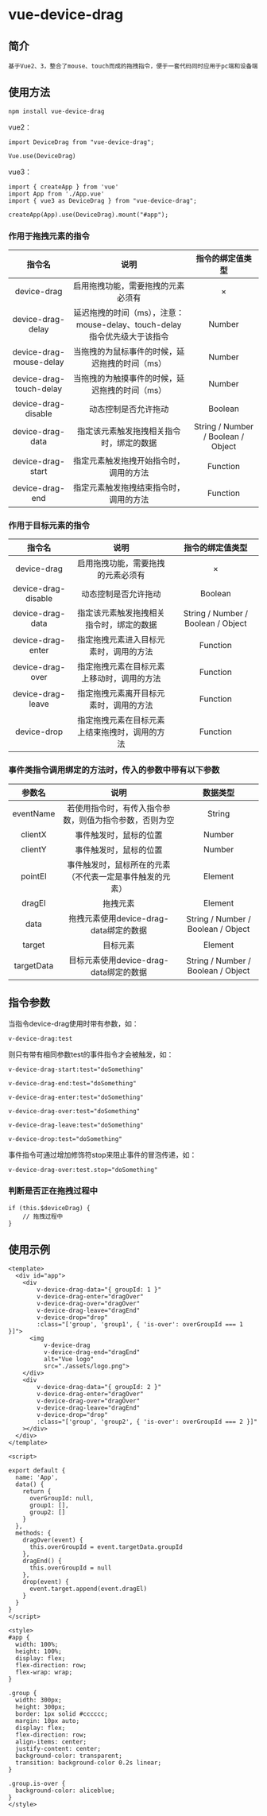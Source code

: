 # vue-device-drag

## 简介
```
基于Vue2、3，整合了mouse、touch而成的拖拽指令，便于一套代码同时应用于pc端和设备端
```

## 使用方法
```
npm install vue-device-drag
```
vue2：
```
import DeviceDrag from "vue-device-drag";

Vue.use(DeviceDrag)
```


vue3：
```
import { createApp } from 'vue'
import App from './App.vue'
import { vue3 as DeviceDrag } from "vue-device-drag";

createApp(App).use(DeviceDrag).mount("#app");
```

### 作用于拖拽元素的指令
|           指令名           |                        说明                        |           指令的绑定值类型           |
|:-----------------------:|:------------------------------------------------:|:----------------------------:|
|       device-drag       |                启用拖拽功能，需要拖拽的元素必须有                 |              ×               |
|    device-drag-delay    | 延迟拖拽的时间（ms），注意：mouse-delay、touch-delay指令优先级大于该指令 |              Number               |
| device-drag-mouse-delay |             当拖拽的为鼠标事件的时候，延迟拖拽的时间（ms）             |              Number               |
| device-drag-touch-delay |             当拖拽的为触摸事件的时候，延迟拖拽的时间（ms）             |              Number               |
|   device-drag-disable   |                    动态控制是否允许拖动                    |           Boolean            |
|    device-drag-data     |               指定该元素触发拖拽相关指令时，绑定的数据               | String / Number / Boolean / Object |
|    device-drag-start    |               指定元素触发拖拽开始指令时，调用的方法                |           Function           |
|     device-drag-end     |               指定元素触发拖拽结束指令时，调用的方法                |                Function              |

### 作用于目标元素的指令
|         指令名         |           说明            |  指令的绑定值类型   |
|:-------------------:|:-----------------------:|:---:|
|     device-drag     |    启用拖拽功能，需要拖拽的元素必须有    |   ×  |
| device-drag-disable |       动态控制是否允许拖动        |  Boolean   |
|  device-drag-data   |  指定该元素触发拖拽相关指令时，绑定的数据   |  String / Number / Boolean / Object   |
|  device-drag-enter  |   指定拖拽元素进入目标元素时，调用的方法   |  Function   |
|  device-drag-over   |  指定拖拽元素在目标元素上移动时，调用的方法  | Function    |
|  device-drag-leave  |   指定拖拽元素离开目标元素时，调用的方法   |  Function   |
|     device-drop     | 指定拖拽元素在目标元素上结束拖拽时，调用的方法 |  Function   |

### 事件类指令调用绑定的方法时，传入的参数中带有以下参数
|         参数名         |              说明              |  数据类型  |
|:-------------------:|:----------------------------:|:------:|
|      eventName      | 若使用指令时，有传入指令参数，则值为指令参数，否则为空  | String |
|      clientX      |         事件触发时，鼠标的位置          | Number |
|      clientY      |         事件触发时，鼠标的位置          | Number |
|      pointEl      | 事件触发时，鼠标所在的元素（不代表一定是事件触发的元素） | Element |
|      dragEl      |             拖拽元素             | Element |
|      data      | 拖拽元素使用device-drag-data绑定的数据  | String / Number / Boolean / Object |
|      target      |             目标元素             | Element |
|      targetData      |             目标元素使用device-drag-data绑定的数据             | String / Number / Boolean / Object |


## 指令参数
当指令device-drag使用时带有参数，如：
```
v-device-drag:test
```

则只有带有相同参数test的事件指令才会被触发，如：
```
v-device-drag-start:test="doSomething"

v-device-drag-end:test="doSomething"

v-device-drag-enter:test="doSomething"

v-device-drag-over:test="doSomething"

v-device-drag-leave:test="doSomething"

v-device-drop:test="doSomething"
```

事件指令可通过增加修饰符stop来阻止事件的冒泡传递，如：
```
v-device-drag-over:test.stop="doSomething"
```

### 判断是否正在拖拽过程中
```
if (this.$deviceDrag) {
    // 拖拽过程中
}
```


## 使用示例
```
<template>
  <div id="app">
    <div
        v-device-drag-data="{ groupId: 1 }"
        v-device-drag-enter="dragOver"
        v-device-drag-over="dragOver"
        v-device-drag-leave="dragEnd"
        v-device-drop="drop"
        :class="['group', 'group1', { 'is-over': overGroupId === 1 }]">
      <img
          v-device-drag
          v-device-drag-end="dragEnd"
          alt="Vue logo"
          src="./assets/logo.png">
    </div>
    <div
        v-device-drag-data="{ groupId: 2 }"
        v-device-drag-enter="dragOver"
        v-device-drag-over="dragOver"
        v-device-drag-leave="dragEnd"
        v-device-drop="drop"
        :class="['group', 'group2', { 'is-over': overGroupId === 2 }]"
    ></div>
  </div>
</template>

<script>

export default {
  name: 'App',
  data() {
    return {
      overGroupId: null,
      group1: [],
      group2: []
    }
  },
  methods: {
    dragOver(event) {
      this.overGroupId = event.targetData.groupId
    },
    dragEnd() {
      this.overGroupId = null
    },
    drop(event) {
      event.target.append(event.dragEl)
    }
  }
}
</script>

<style>
#app {
  width: 100%;
  height: 100%;
  display: flex;
  flex-direction: row;
  flex-wrap: wrap;
}

.group {
  width: 300px;
  height: 300px;
  border: 1px solid #cccccc;
  margin: 10px auto;
  display: flex;
  flex-direction: row;
  align-items: center;
  justify-content: center;
  background-color: transparent;
  transition: background-color 0.2s linear;
}

.group.is-over {
  background-color: aliceblue;
}
</style>

```
